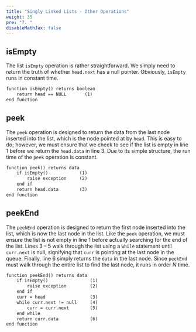 ```yaml
---
title: "Singly Linked Lists - Other Operations"
weight: 35
pre: "7. "
disableMathJax: false
---
```

## isEmpty

The list `isEmpty` operation is rather straightforward. We simply need to return the truth of whether `head.next` has a null pointer. Obviously, `isEmpty` runs in constant time.

```tex
function isEmpty() returns boolean
    return head == NULL       (1)
end function
```

## peek

The `peek` operation is designed to return the data from the last node inserted into the list, which is the node pointed at by `head`. This is easy to do; however, we must ensure that we check to see if the list is empty in line 1 before we return the `head.data` in line 3. Due to its simple structure, the run time of the `peek` operation is constant.

```tex
function peek() returns data
	if isEmpty()			(1)
		raise exception		(2)
	end if
	return head.data		(3)
end function
```

## peekEnd

The `peekEnd` operation is designed to return the first node inserted into the list, which is now the last node in the list. Like the `peek` operation, we must ensure the list is not empty in line 1 before actually searching for the end of the list. Lines 3 – 5 walk through the list using a `while` statement until `curr.next` is null, signifying that `curr` is pointing at the last node in the queue. Finally, line 6 simply returns the `data` in the last node. Since `peekEnd` must walk through the entire list to find the last node, it runs in order $N$ time.

```tex
function peekEnd() returns data
	if isEmpty()			    (1)
		raise exception		    (2)
	end if
    curr = head 			    (3)
    while curr.next != null		(4)
        curr = curr.next		(5)
    end while
    return curr.data			(6)
end function
```
